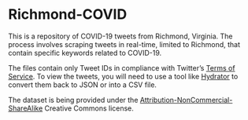 # Richmond-COVID

This is a repository of COVID-19 tweets from Richmond, Virginia. The process involves scraping tweets in real-time, limited to Richmond, that contain specific keywords related to COVID-19. 

The files contain only Tweet IDs in compliance with Twitter’s [Terms of Service](https://developer.twitter.com/en/developer-terms/agreement-and-policy). To view the tweets, you will need to use a tool like [Hydrator](https://github.com/DocNow/hydrator) to convert them back to JSON or into a CSV file. 

The dataset is being provided under the [Attribution-NonCommercial-ShareAlike](https://creativecommons.org/licenses/by-nc-sa/4.0/) Creative Commons license. 

